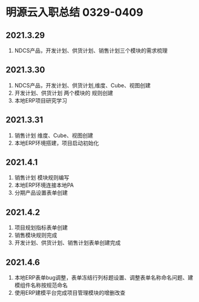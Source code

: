 # 明源云入职总结 0329-0409

## 2021.3.29

1. NDCS产品，开发计划、供货计划、销售计划三个模块的需求梳理

## 2021.3.30

1. NDCS产品，开发计划、供货计划,维度、Cube、视图创建
2. 开发计划、供货计划 两个模块的 规则创建
3. 本地ERP项目研究学习

## 2021.3.31

1. 销售计划 维度、Cube、视图创建
2. 本地ERP环境搭建，项目启动初始化

## 2021.4.1

1. 销售计划 模块规则编写
2. 本地ERP环境连接本地PA
3. 分期产品设置表单创建

## 2021.4.2

1. 项目规划指标表单创建
2. 销售模块规则完成
3. 开发计划、供货计划、销售计划表单创建完成

## 2021.4.6

1. 本地ERP表单bug调整，表单冻结行列标题设置、调整表单名称命名问题、建模组件名称按规范命名
2. 使用ERP建模平台完成项目管理模块的增删改查
